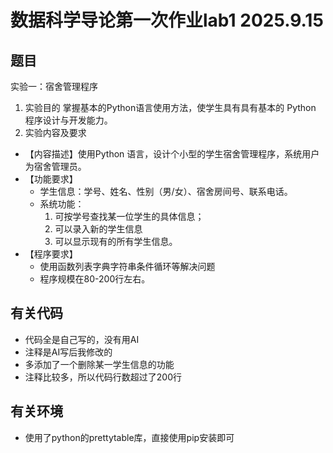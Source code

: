 # 数据科学导论第一次作业lab1 2025.9.15
## 题目
实验一：宿舍管理程序
1. 实验目的
掌握基本的Python语言使用方法，使学生具有具有基本的 Python 程序设计与开发能力。
2. 实验内容及要求
- 【内容描述】使用Python 语言，设计个小型的学生宿舍管理程序，系统用户为宿舍管理员。
- 【功能要求】
  - 学生信息：学号、姓名、性别（男/女）、宿舍房间号、联系电话。
  - 系统功能：
    1. 可按学号查找某一位学生的具体信息；
    2. 可以录入新的学生信息
    3. 可以显示现有的所有学生信息。
- 【程序要求】
  - 使用函数列表字典字符串条件循环等解决问题
  - 程序规模在80-200行左右。
  
## 有关代码
- 代码全是自己写的，没有用AI
- 注释是AI写后我修改的
- 多添加了一个删除某一学生信息的功能
- 注释比较多，所以代码行数超过了200行

## 有关环境
- 使用了python的prettytable库，直接使用pip安装即可